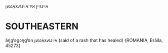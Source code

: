 אײַנגיין
איז אײַנגעגאַנגען

SOUTHEASTERN
==============

ãŋgʲəgɔŋgʲən אײַנגעגאַנגען (said of a rash that has healed) {ROMANIA, Brăila, 45273}
